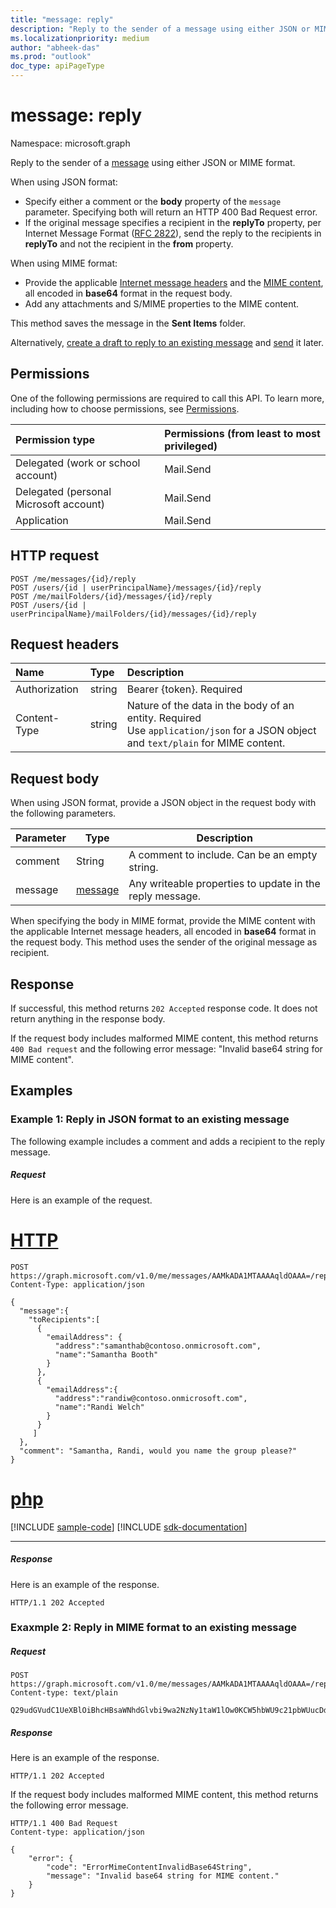 ```yaml
---
title: "message: reply"
description: "Reply to the sender of a message using either JSON or MIME format. "
ms.localizationpriority: medium
author: "abheek-das"
ms.prod: "outlook"
doc_type: apiPageType
---
```


# message: reply

Namespace: microsoft.graph

Reply to the sender of a [message](../resources/message.md) using either JSON or MIME format.

When using JSON format:
- Specify either a comment or the **body** property of the `message` parameter. Specifying both will return an HTTP 400 Bad Request error.
- If the original message specifies a recipient in the **replyTo** property, per Internet Message Format ([RFC 2822](https://www.rfc-editor.org/info/rfc2822)), send the reply to the recipients in **replyTo** and not the recipient in the **from** property.

When using MIME format:
- Provide the applicable [Internet message headers](https://tools.ietf.org/html/rfc2076) and the [MIME content](https://tools.ietf.org/html/rfc2045), all encoded in **base64** format in the request body.
- Add any attachments and S/MIME properties to the MIME content.

This method saves the message in the **Sent Items** folder.

Alternatively, [create a draft to reply to an existing message](../api/message-createreply.md) and [send](../api/message-send.md) it later.

## Permissions
One of the following permissions are required to call this API. To learn more, including how to choose permissions, see [Permissions](/graph/permissions-reference).

|Permission type      | Permissions (from least to most privileged)              |
|:--------------------|:---------------------------------------------------------|
|Delegated (work or school account) | Mail.Send    |
|Delegated (personal Microsoft account) | Mail.Send    |
|Application | Mail.Send |

## HTTP request
<!-- { "blockType": "ignored" } -->
```http
POST /me/messages/{id}/reply
POST /users/{id | userPrincipalName}/messages/{id}/reply
POST /me/mailFolders/{id}/messages/{id}/reply
POST /users/{id | userPrincipalName}/mailFolders/{id}/messages/{id}/reply
```
## Request headers
| Name       | Type | Description|
|:---------------|:--------|:----------|
| Authorization  | string  | Bearer {token}. Required |
| Content-Type | string  | Nature of the data in the body of an entity. Required <br/> Use `application/json` for a JSON object and `text/plain` for MIME content. |

## Request body
When using JSON format, provide a JSON object in the request body with the following parameters.

| Parameter	   | Type	| Description |
|---------------|-------|---------|
| comment | String | A comment to include. Can be an empty string. |
| message | [message](../resources/message.md) | Any writeable properties to update in the reply message. |

When specifying the body in MIME format, provide the MIME content with the applicable Internet message headers, all encoded in **base64** format in the request body. This method uses the sender of the original message as recipient.

## Response

If successful, this method returns `202 Accepted` response code. It does not return anything in the response body.

If the request body includes malformed MIME content, this method returns `400 Bad request` and the following error message: "Invalid base64 string for MIME content".

## Examples
### Example 1: Reply in JSON format to an existing message
The following example includes a comment and adds a recipient to the reply message.
##### Request
Here is an example of the request.

# [HTTP](#tab/http)
<!-- {
  "blockType": "request",
  "name": "message_reply_v1",
  "sampleKeys": ["AAMkADA1MTAAAAqldOAAA="]
}-->
```http
POST https://graph.microsoft.com/v1.0/me/messages/AAMkADA1MTAAAAqldOAAA=/reply
Content-Type: application/json

{
  "message":{  
    "toRecipients":[
      {
        "emailAddress": {
          "address":"samanthab@contoso.onmicrosoft.com",
          "name":"Samantha Booth"
        }
      },
      {
        "emailAddress":{
          "address":"randiw@contoso.onmicrosoft.com",
          "name":"Randi Welch"
        }
      }
     ]
  },
  "comment": "Samantha, Randi, would you name the group please?" 
}
```

# [php](#tab/php)
[!INCLUDE [sample-code](../includes/snippets/php/message-reply-v1-php-snippets.md)]
[!INCLUDE [sdk-documentation](../includes/snippets/snippets-sdk-documentation-link.md)]

---


##### Response
Here is an example of the response.
<!-- {
  "blockType": "response",
  "truncated": true
} -->
```http
HTTP/1.1 202 Accepted
```

### Exaxmple 2: Reply in MIME format to an existing message
##### Request

<!-- {
  "blockType": "ignored",
  "name": "message_reply_mime_v1"
}-->

```http
POST https://graph.microsoft.com/v1.0/me/messages/AAMkADA1MTAAAAqldOAAA=/reply
Content-type: text/plain

Q29udGVudC1UeXBlOiBhcHBsaWNhdGlvbi9wa2NzNy1taW1lOw0KCW5hbWU9c21pbWUucDdtOw0KCXNtaW1lLXR5cGU9ZW52ZWxvcGVkLWRhdGENCk1pbWUtVmVyc2lvbjogMS4wIChNYWMgT1MgWCBNYWlsIDEzLjAgXCgzNjAxLjAuMTBcKSkNClN1YmplY3Q6IFJlOiBUZXN0aW5nIFMvTUlNRQ0KQ29udGVudC1EaXNwb3Np
```

##### Response
Here is an example of the response.
<!-- {
  "blockType": "response",
  "truncated": true
} -->

```http
HTTP/1.1 202 Accepted
```

If the request body includes malformed MIME content, this method returns the following error message.

<!-- { "blockType": "ignored" } -->

```http
HTTP/1.1 400 Bad Request
Content-type: application/json

{
    "error": {
        "code": "ErrorMimeContentInvalidBase64String",
        "message": "Invalid base64 string for MIME content."
    }
}
```

<!-- uuid: 8fcb5dbc-d5aa-4681-8e31-b001d5168d79
2015-10-25 14:57:30 UTC -->
<!--
{
  "type": "#page.annotation",
  "description": "message: reply",
  "keywords": "",
  "section": "documentation",
  "tocPath": "",
  "suppressions": [
  ]
}
-->

